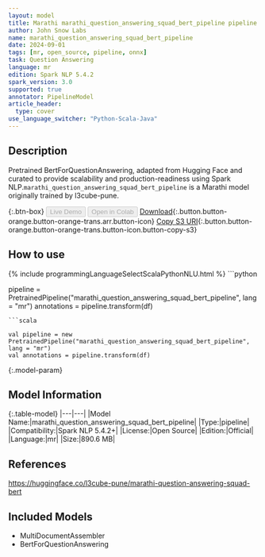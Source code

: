 ```yaml
---
layout: model
title: Marathi marathi_question_answering_squad_bert_pipeline pipeline BertForQuestionAnswering from l3cube-pune
author: John Snow Labs
name: marathi_question_answering_squad_bert_pipeline
date: 2024-09-01
tags: [mr, open_source, pipeline, onnx]
task: Question Answering
language: mr
edition: Spark NLP 5.4.2
spark_version: 3.0
supported: true
annotator: PipelineModel
article_header:
  type: cover
use_language_switcher: "Python-Scala-Java"
---
```


## Description

Pretrained BertForQuestionAnswering, adapted from Hugging Face and curated to provide scalability and production-readiness using Spark NLP.`marathi_question_answering_squad_bert_pipeline` is a Marathi model originally trained by l3cube-pune.

{:.btn-box}
<button class="button button-orange" disabled>Live Demo</button>
<button class="button button-orange" disabled>Open in Colab</button>
[Download](https://s3.amazonaws.com/auxdata.johnsnowlabs.com/public/models/marathi_question_answering_squad_bert_pipeline_mr_5.4.2_3.0_1725185348479.zip){:.button.button-orange.button-orange-trans.arr.button-icon}
[Copy S3 URI](s3://auxdata.johnsnowlabs.com/public/models/marathi_question_answering_squad_bert_pipeline_mr_5.4.2_3.0_1725185348479.zip){:.button.button-orange.button-orange-trans.button-icon.button-copy-s3}

## How to use



<div class="tabs-box" markdown="1">
{% include programmingLanguageSelectScalaPythonNLU.html %}
```python

pipeline = PretrainedPipeline("marathi_question_answering_squad_bert_pipeline", lang = "mr")
annotations =  pipeline.transform(df)   

```
```scala

val pipeline = new PretrainedPipeline("marathi_question_answering_squad_bert_pipeline", lang = "mr")
val annotations = pipeline.transform(df)

```
</div>

{:.model-param}
## Model Information

{:.table-model}
|---|---|
|Model Name:|marathi_question_answering_squad_bert_pipeline|
|Type:|pipeline|
|Compatibility:|Spark NLP 5.4.2+|
|License:|Open Source|
|Edition:|Official|
|Language:|mr|
|Size:|890.6 MB|

## References

https://huggingface.co/l3cube-pune/marathi-question-answering-squad-bert

## Included Models

- MultiDocumentAssembler
- BertForQuestionAnswering